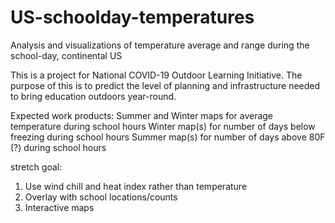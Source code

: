 # US-schoolday-temperatures
Analysis and visualizations of temperature average and range during the school-day, continental US

This is a project for National COVID-19 Outdoor Learning Initiative. The purpose of this is to predict the level of planning and infrastructure needed to bring education outdoors year-round.

Expected work products:
Summer and Winter maps for average temperature during school hours 
Winter map(s) for number of days below freezing during school hours 
Summer map(s) for number of days above 80F (?) during school hours


stretch goal: 
1)	Use wind chill and heat index rather than temperature 
2)	Overlay with school locations/counts
3)  Interactive maps



